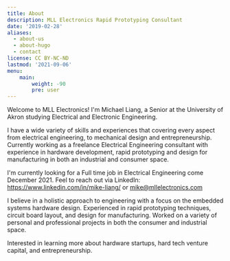 ```yaml
---
title: About
description: MLL Electronics Rapid Prototyping Consultant
date: '2019-02-28'
aliases:
  - about-us
  - about-hugo
  - contact
license: CC BY-NC-ND
lastmod: '2021-09-06'
menu:
    main: 
        weight: -90
        pre: user
---
```


Welcome to MLL Electronics! I'm Michael Liang, a Senior at the University of Akron studying Electrical and Electronic Engineering. 

I have a wide variety of skills and experiences that covering every aspect from electrical engineering, to mechanical design and entrepreneurship. Currently working as a freelance Electrical Engineering consultant with experience in hardware development, rapid prototyping and design for manufacturing in both an industrial and consumer space. 

I'm currently looking for a Full time job in Electrical Engineering come December 2021. Feel to reach out via LinkedIn: https://www.linkedin.com/in/mike-liang/ or mike@mllelectronics.com 

I believe in a holistic approach to engineering with a focus on the embedded systems hardware design. Experienced in rapid prototyping techniques, circuit board layout, and design for manufacturing. Worked on a variety of personal and professional projects in both the consumer and industrial space. 

Interested in learning more about hardware startups, hard tech venture capital, and entrepreneurship. 